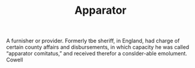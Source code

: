 ---
title: Apparator
letter: A
permalink: "/definitions/apparator.html"
body: A furnisher or provider. Formerly tbe sheriff, in England, had charge of certain
  county affairs and disbursements, in which capacity he was called “apparator comitatus,”
  and received therefor a conslder-able emolument. Cowell
published_at: '2018-07-07'
source: Black's Law Dictionary
layout: post
---